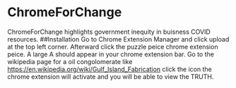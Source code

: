 # ChromeForChange
ChromeForChange highlights government inequity in buisness COVID resources.
##Installation
Go to Chrome Extension Manager and click upload at the top left corner. 
Afterward click the puzzle peice chrome extension peice. A large A should appear in your chrome extension bar. 
Go to the wikipedia page for a oil congolomerate like https://en.wikipedia.org/wiki/Gulf_Island_Fabrication 
click the icon the chrome extension will activate and you will be able to view the TRUTH.
